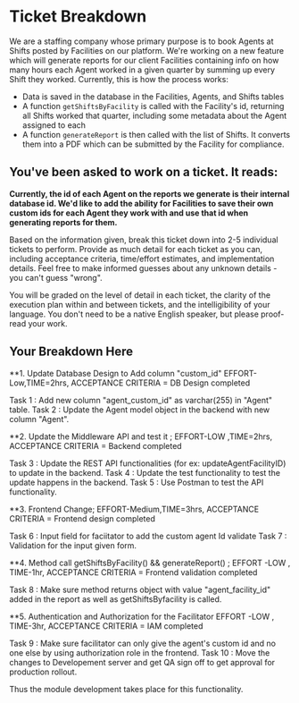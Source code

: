 # Ticket Breakdown

We are a staffing company whose primary purpose is to book Agents at Shifts posted by Facilities on our platform. We're working on a new feature which will generate reports for our client Facilities containing info on how many hours each Agent worked in a given quarter by summing up every Shift they worked. Currently, this is how the process works:

- Data is saved in the database in the Facilities, Agents, and Shifts tables
- A function `getShiftsByFacility` is called with the Facility's id, returning all Shifts worked that quarter, including some metadata about the Agent assigned to each
- A function `generateReport` is then called with the list of Shifts. It converts them into a PDF which can be submitted by the Facility for compliance.

## You've been asked to work on a ticket. It reads:

**Currently, the id of each Agent on the reports we generate is their internal database id. We'd like to add the ability for Facilities to save their own custom ids for each Agent they work with and use that id when generating reports for them.**

Based on the information given, break this ticket down into 2-5 individual tickets to perform. Provide as much detail for each ticket as you can, including acceptance criteria, time/effort estimates, and implementation details. Feel free to make informed guesses about any unknown details - you can't guess "wrong".

You will be graded on the level of detail in each ticket, the clarity of the execution plan within and between tickets, and the intelligibility of your language. You don't need to be a native English speaker, but please proof-read your work.

## Your Breakdown Here

**1. Update Database Design to Add column "custom_id" EFFORT-Low,TIME=2hrs, ACCEPTANCE CRITERIA = DB Design completed

Task 1 : Add new column "agent_custom_id" as varchar(255) in "Agent" table.
Task 2 : Update the Agent model object in the backend with new column "Agent".

**2. Update the Middleware API and test it ; EFFORT-LOW ,TIME=2hrs, ACCEPTANCE CRITERIA = Backend completed

Task 3 : Update the REST API functionalities (for ex: updateAgentFacilityID) to update in the backend.
Task 4 : Update the test functionality to test the update happens in the backend.
Task 5 : Use Postman to test the API functionality.

**3. Frontend Change; EFFORT-Medium,TIME=3hrs, ACCEPTANCE CRITERIA = Frontend design completed

Task 6 : Input field for faciitator to add the custom agent Id validate
Task 7 : Validation for the input given form.

**4. Method call getShiftsByFacility() && generateReport() ; EFFORT -LOW , TIME-1hr, ACCEPTANCE CRITERIA = Frontend validation completed

Task 8 : Make sure method returns object with value "agent_facility_id" added in the report as well as getShiftsByfacility is called.

**5. Authentication and Authorization for the Facilitator EFFORT -LOW , TIME-3hr, ACCEPTANCE CRITERIA = IAM completed

Task 9 : Make sure facilitator can only give the agent's custom id and no one else by using authorization role in the frontend.
Task 10 : Move the changes to Developement server and get QA sign off to get approval for production rollout.


Thus the module development takes place for this functionality.
